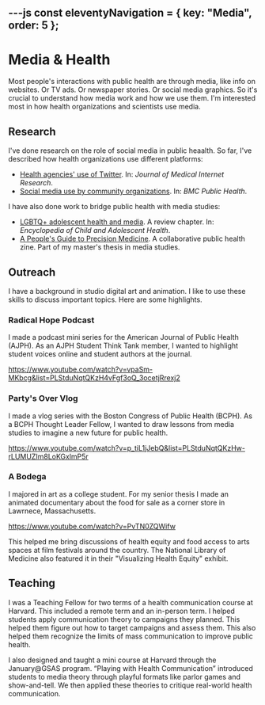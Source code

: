 ---js
const eleventyNavigation = {
	key: "Media",
	order: 5
};
---
# Media & Health

Most people's interactions with public health are through media, like info on websites. Or TV ads. Or newspaper stories. Or social media graphics. So it's crucial to understand how media work and how we use them. I'm interested most in how health organizations and scientists use media.

## Research

I've done research on the role of social media in public heaalth. So far, I've described how health organizations use different platforms:

- [Health agencies' use of Twitter](https://doi.org/10.2196/59786). In: _Journal of Medical Internet Research_.
- [Social media use by community organizations](http://DOI.org/10.1186/1471-2458-13-1129). In: _BMC Public Health_.

I have also done work to bridge public health with media studies:

- [LGBTQ+ adolescent health and media](https://doi.org/10.1016/B978-0-12-818872-9.00175-8). A review chapter. In: _Encyclopedia of Child and Adolescent Health_.
- [A People's Guide to Precision Medicine](https://hercommunication.pubpub.org/issue-1). A collaborative public health zine. Part of my master's thesis in media studies.

## Outreach

I have a background in studio digital art and animation. I like to use these skills to discuss important topics. Here are some highlights.

### Radical Hope Podcast

I made a podcast mini series for the American Journal of Public Health (AJPH). As an AJPH Student Think Tank member, I wanted to highlight student voices online and student authors at the journal.

https://www.youtube.com/watch?v=vpaSm-MKbcg&list=PLStduNqtQKzH4vFgf3oQ_3ocetjRrexj2

### Party's Over Vlog

I made a vlog series with the Boston Congress of Public Health (BCPH). As a BCPH Thought Leader Fellow, I wanted to draw lessons from media studies to imagine a new future for public health.

https://www.youtube.com/watch?v=p_tiL1jJebQ&list=PLStduNqtQKzHw-rLUMUZIm8LoKGxlmP5r

### A Bodega

I majored in art as a college student. For my senior thesis I made an animated documentary about the food for sale as a corner store in Lawrnece, Massachusetts.

https://www.youtube.com/watch?v=PvTN0ZQWifw

This helped me bring discussions of health equity and food access to arts spaces at film festivals around the country. The National Library of Medicine also featured it in their "Visualizing Health Equity" exhibit.

## Teaching

I was a Teaching Fellow for two terms of a health communication course at Harvard. This included a remote term and an in-person term. I helped students apply communication theory to campaigns they planned. This helped them figure out how to target campaigns and assess them. This also helped them recognize the limits of mass communication to improve public health. 

I also designed and taught a mini course at Harvard through the January@GSAS program. “Playing with Health Communication” introduced students to media theory through playful formats like parlor games and show-and-tell. We then applied these theories to critique real-world health communication.